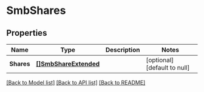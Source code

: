 # SmbShares

## Properties
Name | Type | Description | Notes
------------ | ------------- | ------------- | -------------
**Shares** | [**[]SmbShareExtended**](SmbShareExtended.md) |  | [optional] [default to null]

[[Back to Model list]](../README.md#documentation-for-models) [[Back to API list]](../README.md#documentation-for-api-endpoints) [[Back to README]](../README.md)


